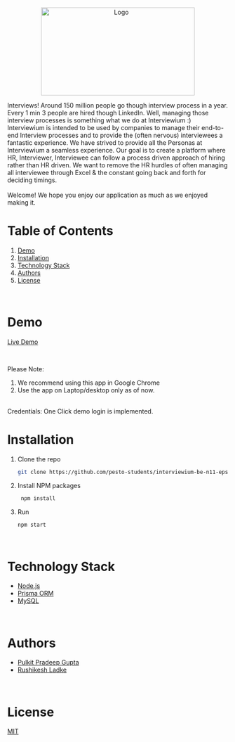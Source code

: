 <!-- PROJECT LOGO -->
<br />
<p align="center">
    <img src="https://interviewium.s3-ap-south-1.amazonaws.com/f3fe3c94-eea0-42ed-80b1-c2079e39bce2.png" alt="Logo" width="350" height="200" >
</p>
Interviews! Around 150 million people go though interview process in a year. Every 1 min 3 people are hired though LinkedIn. Well, managing those interview processes is something what we do at Interviewium :) Interviewium is intended to be used by companies to manage their end-to-end Interview processes and to provide the (often nervous) interviewees a fantastic experience. We have strived to provide all the Personas at Interviewium a seamless experience. Our goal is to create a platform where HR, Interviewer, Interviewee can follow a process driven approach of hiring rather than HR driven. We want to remove the HR hurdles of often managing all interviewee through Excel & the constant going back and forth for deciding timings.
<br/><br/>
Welcome! We hope you enjoy our application as much as we enjoyed making it.
   
<!-- TABLE OF CONTENTS -->
<br/>

# Table of Contents

1. [Demo](#demo)
2. [Installation](#installation)
3. [Technology Stack](#technology-stack)
4. [Authors](#authors)
5. [License](#license)

<br/>

# Demo

[Live Demo](https://interviewium.netlify.app/)

<br/>

Please Note:

1. We recommend using this app in Google Chrome
2. Use the app on Laptop/desktop only as of now.


<br/>
Credentials: One Click demo login is implemented.
<br/>

# Installation

1. Clone the repo
    ```sh
    git clone https://github.com/pesto-students/interviewium-be-n11-epsilon.git
    ```

2. Install NPM packages
    ```sh
     npm install
    ```
3. Run
    ```sh
    npm start
    ```
<br/>

# Technology Stack

- [Node.js](https://nodejs.org/en/)
- [Prisma ORM](https://www.prisma.io/)
- [MySQL](https://www.mysql.com/)
<br/>

# Authors

- [Pulkit Pradeep Gupta](https://github.com/pulkitguptajmi)
- [Rushikesh Ladke](https://github.com/rushikesh-ladke)

<br/>

# License

[MIT](https://opensource.org/licenses/MIT)
